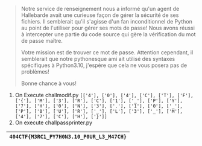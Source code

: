 > Notre service de renseignement nous a informé qu'un agent de Hallebarde avait une curieuse façon de gérer la sécurité de ses fichiers. Il semblerait qu'il s'agisse d'un fan inconditionnel de Python au point de l'utiliser pour gérer ses mots de passe! Nous avons réussi à intercepter une partie du code source qui gère la vérification du mot de passe maître.
>
> Votre mission est de trouver ce mot de passe. Attention cependant, il semblerait que notre pythonesque ami ait utilisé des syntaxes spécifiques à Python3.10, j'espère que cela ne vous posera pas de problèmes!
>
> Bonne chance à vous!

1. On Execute challmodif.py
`[['4'], ['0'], ['4'], ['C'], ['T'], ['F'], ['{'], ['M'], ['3'], ['R'], ['C'], ['1'], ['_'], ['P'], ['Y'], ['7'], ['H'], ['0'], ['N'], ['3'], ['.'], ['1'], ['0'], ['_'], ['P'], ['0'], ['U'], ['R'], ['_'], ['L'], ['3'], ['_'], ['M'], ['4'], ['7'], ['C'], ['H'], ['}']]`
2. On execute challpassprinter.py

| `404CTF{M3RC1_PY7H0N3.10_P0UR_L3_M47CH}`
|--
